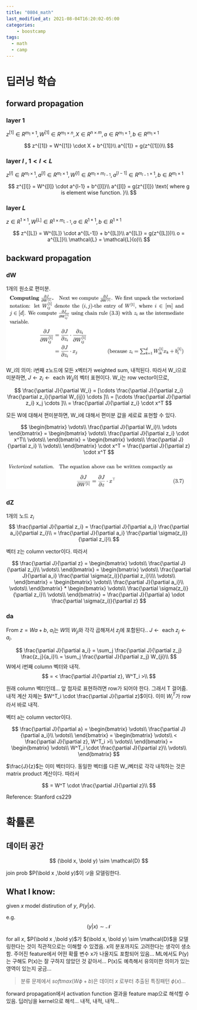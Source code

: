 ```yaml
---
title: "0804_math"
last_modified_at: 2021-08-04T16:20:02-05:00
categories:
    - boostcamp
tags:
  - math
  - camp
---
```

# 딥러닝 학습

## forward propagation
### layer 1

$z^{[1]}  \in R^{m_1 \times 1}, W^{[1]} \in R^{m_1 \times n}, X \in R^{n \times m}, a \in R^{m_1 \times 1}, b \in R^{m_1 \times 1}$

$$
         z^{[1]} = W^{[1]} \cdot X + b^{[1]}\\
         a^{[1]} = g(z^{[1]})\\
$$



### layer $l$ , $1 \lt l \lt L$

$z^{[l]} \in R^{m_l \times 1}, a^{[l]} \in R^{m_l \times 1},W^{[l]} \in R^{m_l \times m_{l-1}}, a^{[l-1]} \in R^{m_{l-1} \times 1}, b \in R^{m_l \times 1}$

$$
         z^{[l]} = W^{[l]} \cdot a^{l-1} + b^{[l]}\\
         a^{[l]} = g(z^{[l]}) \text{ where g is element wise function. }\\
$$

### layer $L$

$z \in R^{1 \times 1}, W^{[L]} \in R^{1 \times m_{L-1}}, a \in R^{1 \times 1}, b \in R^{1 \times 1}$

$$
         z^{[L]} = W^{[L]} \cdot a^{[L-1]} + b^{[L]}\\
         a^{[L]} = g(z^{[L]})\\
         o = a^{[L]}\\
         \mathcal{L} = \mathcal{L}(o)\\
$$



## backward propagation

### dW
1개의 원소로 편미분.
![](/assets/src/backprop/backprop1.png)

W_i의 의미: i번째 z노드에 모든 x벡터가 weighted sum, 내적된다. 따라서 W_i으로 미분하면, $J \leftarrow z_i \leftarrow \text{ each } W_{ij}$의 벡터 표현이다. W_i는 row vector이므로,

$$
    \frac{\partial J}{\partial W_i} = [\cdots \frac{\partial J}{\partial z_i} \frac{\partial z_i}{\partial W_{ij}} \cdots ]\\
    = [\cdots \frac{\partial J}{\partial z_i} x_j \cdots ]\\
    = \frac{\partial J}{\partial z_i} \cdot x^T
$$

모든 W에 대해서 편미분하면, W_i에 대해서 편미분 값을 세로료 표현할 수 있다.

$$
    \begin{bmatrix}
        \vdots\\
        \frac{\partial J}{\partial W_i}\\
        \vdots
    \end{bmatrix} = 
    \begin{bmatrix}
        \vdots\\
        \frac{\partial J}{\partial z_i} \cdot x^T\\
        \vdots\\
    \end{bmatrix} = 
      \begin{bmatrix}
        \vdots\\
        \frac{\partial J}{\partial z_i} \\
        \vdots\\
    \end{bmatrix} \cdot x^T = \frac{\partial J}{\partial z} \cdot x^T 
$$

![](/assets/src/backprop/backprop2.png)


### dZ
1개의 노드 $z_i$
$$
    \frac{\partial J}{\partial z_i} = \frac{\partial J}{\partial a_i} \frac{\partial a_i}{\partial z_i}\\
    = \frac{\partial J}{\partial a_i} \frac{\partial \sigma(z_i)}{\partial z_i}\\
$$

벡터 z는 column vector이다. 따라서 

$$
    \frac{\partial J}{\partial z} = \begin{bmatrix}
        \vdots\\
        \frac{\partial J}{\partial z_i}\\
        \vdots\\
    \end{bmatrix} = \begin{bmatrix}
        \vdots\\
        \frac{\partial J}{\partial a_i} \frac{\partial \sigma(z_i)}{\partial z_i}\\\\
        \vdots\\        
    \end{bmatrix} = \begin{bmatrix}
        \vdots\\
        \frac{\partial J}{\partial a_i}\\
        \vdots\\
    \end{bmatrix} * \begin{bmatrix}
        \vdots\\
        \frac{\partial \sigma(z_i)}{\partial z_i}\\
        \vdots\\
    \end{bmatrix} = \frac{\partial J}{\partial a} \odot \frac{\partial \sigma(z_i)}{\partial z}
$$

### da
From $z = W a + b$, $a_i$는 $W$의 $W_{ji}$와 각각 곱해져서 $z_j$에 포함된다.. $J \leftarrow \text{ each } z_j \leftarrow a_i$.

$$
    \frac{\partial J}{\partial a_i} = \sum_j \frac{\partial J}{\partial z_j} \frac{z_j}{a_i}\\
    = \sum_j \frac{\partial J}{\partial z_j} W_{ji}\\
$$
W에서 i번째 column 벡터와 내적.
$$
    = < \frac{\partial J}{\partial z}, W^T_i >\\
$$

원래 column 벡터인데... 앞 첨자로 표현하려면 row가 되어야 한다. 그래서 T 걸어줌. 내적 계산 자체는 $W^T_i \cdot \frac{\partial J}{\partial z}$이다. 이미 $W^T_i$가 row 라서 바로 내적. 

벡터 a는 column vector이다.

$$
    \frac{\partial J}{\partial a} = \begin{bmatrix}
        \vdots\\
        \frac{\partial J}{\partial a_i}\\
        \vdots\\
    \end{bmatrix} = \begin{bmatrix}
        \vdots\\
        < \frac{\partial J}{\partial z}, W^T_i >\\
        \vdots\\        
    \end{bmatrix} = \begin{bmatrix}
        \vdots\\
        W^T_i \cdot \frac{\partial J}{\partial z}\\
        \vdots\\
    \end{bmatrix}
$$

$\frac{J}{z}$는 이미 벡터이다. 동일한 벡터를 다른 W_i벡터로 각각 내적하는 것은 matrix product 계산이다. 따라서

$$
    = W^T \cdot \frac{\partial J}{\partial  z}\\
$$

Reference: Stanford cs229

# 확률론
## 데이터 공간
$$
    (\bold x, \bold y) \sim \mathcal{D}
$$

join prob $P(\bold x ,\bold y)$이 $\mathcal{D}$을 모델링한다. 

## What I know: 
given $x$ model distirution of $y$, $P(y|x)$.

e.g. 
$$
    (y|x) \sim \mathcal{N}
$$

for all $x$, $P(\bold x ,\bold y)$가 $(\bold x, \bold y) \sim \mathcal{D}$을 모델링한다는 것이 직관적으로는 이해할 수 있겠음. x의 분포까지도 고려한다는 생각이 생소 함. 주어진 feature에서 어떤 확률 변수 x가 나올지도 포함되어 있음... ML에서도 P(y)는 구해도 P(x)는 잘 구하지 않았던 것 같아서... P(x)도 예측해서 유의미한 의미가 있는 영역이 있는지 궁금...


> 분류 문제에서 $softmax(W\phi + b)$은 데이터 $x$ 로부터 추출된 특징패턴 $\phi(x)$...

forward propagation에서 activation function 결과을 feature map으로 해석할 수 있음. 딥러닝을 kernel으로 해석... 내적, 내적, 내적...